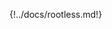 <!-- DO NOT EDIT THIS PAGE but ./docs/rootless.md and changes will be propagated here -->
{!../docs/rootless.md!}
